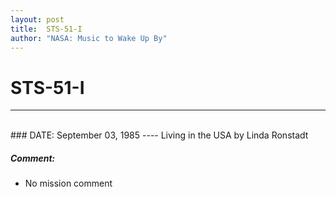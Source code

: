 ```yaml
---
layout: post
title:  STS-51-I
author: "NASA: Music to Wake Up By"
---
```


# STS-51-I
----
<br/>
### DATE: September 03, 1985
----
Living in the USA by Linda Ronstadt

##### Comment:
* No mission comment
